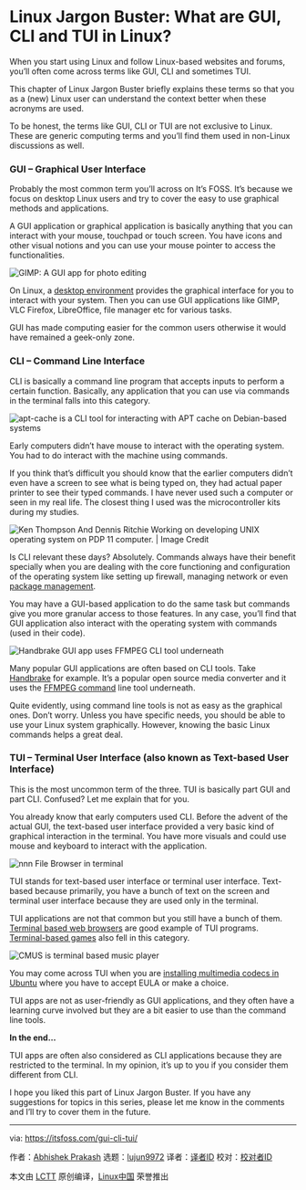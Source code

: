 [#]: collector: (lujun9972)
[#]: translator: (wxy)
[#]: reviewer: ( )
[#]: publisher: ( )
[#]: url: ( )
[#]: subject: (Linux Jargon Buster: What are GUI, CLI and TUI in Linux?)
[#]: via: (https://itsfoss.com/gui-cli-tui/)
[#]: author: (Abhishek Prakash https://itsfoss.com/author/abhishek/)

Linux Jargon Buster: What are GUI, CLI and TUI in Linux?
======

When you start using Linux and follow Linux-based websites and forums, you’ll often come across terms like GUI, CLI and sometimes TUI.

This chapter of Linux Jargon Buster briefly explains these terms so that you as a (new) Linux user can understand the context better when these acronyms are used.

To be honest, the terms like GUI, CLI or TUI are not exclusive to Linux. These are generic computing terms and you’ll find them used in non-Linux discussions as well.

### GUI – Graphical User Interface

Probably the most common term you’ll across on It’s FOSS. It’s because we focus on desktop Linux users and try to cover the easy to use graphical methods and applications.

A GUI application or graphical application is basically anything that you can interact with your mouse, touchpad or touch screen. You have icons and other visual notions and you can use your mouse pointer to access the functionalities.

![GIMP: A GUI app for photo editing][1]

On Linux, a [desktop environment][2] provides the graphical interface for you to interact with your system. Then you can use GUI applications like GIMP, VLC Firefox, LibreOffice, file manager etc for various tasks.

GUI has made computing easier for the common users otherwise it would have remained a geek-only zone.

### CLI – Command Line Interface

CLI is basically a command line program that accepts inputs to perform a certain function. Basically, any application that you can use via commands in the terminal falls into this category.

![apt-cache is a CLI tool for interacting with APT cache on Debian-based systems][3]

Early computers didn’t have mouse to interact with the operating system. You had to do interact with the machine using commands.

If you think that’s difficult you should know that the earlier computers didn’t even have a screen to see what is being typed on, they had actual paper printer to see their typed commands. I have never used such a computer or seen in my real life. The closest thing I used was the microcontroller kits during my studies.

![Ken Thompson And Dennis Ritchie Working on developing UNIX operating system on PDP 11 computer. | Image Credit][4]

Is CLI relevant these days? Absolutely. Commands always have their benefit specially when you are dealing with the core functioning and configuration of the operating system like setting up firewall, managing network or even [package management][5].

You may have a GUI-based application to do the same task but commands give you more granular access to those features. In any case, you’ll find that GUI application also interact with the operating system with commands (used in their code).

![Handbrake GUI app uses FFMPEG CLI tool underneath][6]

Many popular GUI applications are often based on CLI tools. Take [Handbrake][7] for example. It’s a popular open source media converter and it uses the [FFMPEG command][8] line tool underneath.

Quite evidently, using command line tools is not as easy as the graphical ones. Don’t worry. Unless you have specific needs, you should be able to use your Linux system graphically. However, knowing the basic Linux commands helps a great deal.

### TUI – Terminal User Interface (also known as Text-based User Interface)

This is the most uncommon term of the three. TUI is basically part GUI and part CLI. Confused? Let me explain that for you.

You already know that early computers used CLI. Before the advent of the actual GUI, the text-based user interface provided a very basic kind of graphical interaction in the terminal. You have more visuals and could use mouse and keyboard to interact with the application.

![nnn File Browser in terminal][9]

TUI stands for text-based user interface or terminal user interface. Text-based because primarily, you have a bunch of text on the screen and terminal user interface because they are used only in the terminal.

TUI applications are not that common but you still have a bunch of them. [Terminal based web browsers][10] are good example of TUI programs. [Terminal-based games][11] also fell in this category.

![CMUS is terminal based music player][12]

You may come across TUI when you are [installing multimedia codecs in Ubuntu][13] where you have to accept EULA or make a choice.

TUI apps are not as user-friendly as GUI applications, and they often have a learning curve involved but they are a bit easier to use than the command line tools.

**In the end…**

TUI apps are often also considered as CLI applications because they are restricted to the terminal. In my opinion, it’s up to you if you consider them different from CLI.

I hope you liked this part of Linux Jargon Buster. If you have any suggestions for topics in this series, please let me know in the comments and I’ll try to cover them in the future.

--------------------------------------------------------------------------------

via: https://itsfoss.com/gui-cli-tui/

作者：[Abhishek Prakash][a]
选题：[lujun9972][b]
译者：[译者ID](https://github.com/译者ID)
校对：[校对者ID](https://github.com/校对者ID)

本文由 [LCTT](https://github.com/LCTT/TranslateProject) 原创编译，[Linux中国](https://linux.cn/) 荣誉推出

[a]: https://itsfoss.com/author/abhishek/
[b]: https://github.com/lujun9972
[1]: https://i1.wp.com/itsfoss.com/wp-content/uploads/2018/04/gimp-2-10-interface.jpg?resize=800%2C450&ssl=1
[2]: https://itsfoss.com/what-is-desktop-environment/
[3]: https://i1.wp.com/itsfoss.com/wp-content/uploads/2020/10/apt-cache-search-names-only.png?resize=759%2C209&ssl=1
[4]: https://i0.wp.com/itsfoss.com/wp-content/uploads/2020/11/Ken_Thompson_and_Dennis_Ritchie_at_PDP-11.jpg?resize=800%2C641&ssl=1
[5]: https://itsfoss.com/package-manager/
[6]: https://i2.wp.com/itsfoss.com/wp-content/uploads/2019/11/handbrake.png?resize=800%2C537&ssl=1
[7]: https://itsfoss.com/handbrake/
[8]: https://itsfoss.com/ffmpeg/
[9]: https://i2.wp.com/itsfoss.com/wp-content/uploads/2020/10/nnn-file-browser.jpg?resize=800%2C597&ssl=1
[10]: https://itsfoss.com/terminal-web-browsers/
[11]: https://itsfoss.com/best-command-line-games-linux/
[12]: https://i2.wp.com/itsfoss.com/wp-content/uploads/2017/07/cmus-interface.png?resize=734%2C436&ssl=1
[13]: https://itsfoss.com/install-media-codecs-ubuntu/
